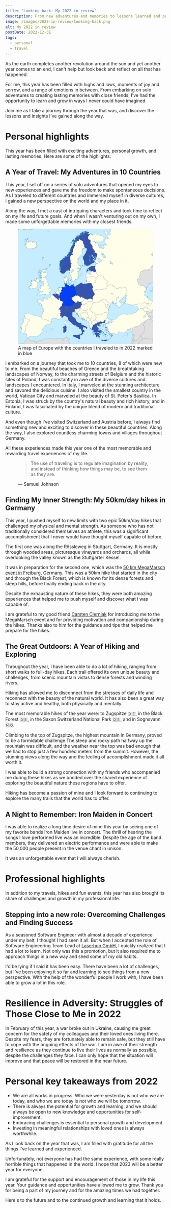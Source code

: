 ```yaml
---
title: "Looking back: My 2022 in review"
description: From new adventures and memories to lessons learned and personal growth, this year has been a year of discovery. Here's my 2022 in review.
image: /images/2022-in-review/looking-back.png
alt: My 2022 in review
postDate: 2022-12-31
tags:
  - personal
  - travel
---
```


<!--
Thumbnail prompt: a man standing on a cliff looking at the sun setting in the sea
Acrylic painting, impressionism and expressionism, bold pastel colors, expressive brushstrokes,
-->

<!-- # Introduction -->
As the earth completes another revolution around the sun and yet another year comes to an end, I can't help but look back and reflect on all that has happened.

For me, this year has been filled with highs and lows, moments of joy and sorrow, and a range of emotions in between. From embarking on solo adventures to creating lasting memories with close friends, I've had the opportunity to learn and grow in ways I never could have imagined.

Join me as I take a journey through the year that was, and discover the lessons and insights I've gained along the way.

# Personal highlights
This year has been filled with exciting adventures, personal growth, and lasting memories. Here are some of the highlights:

## A Year of Travel: My Adventures in 10 Countries
This year, I set off on a series of solo adventures that opened my eyes to new experiences and gave me the freedom to make spontaneous decisions. As I traveled to different countries and immersed myself in diverse cultures, I gained a new perspective on the world and my place in it.

Along the way, I met a cast of intriguing characters and took time to reflect on my life and future goals. And when I wasn't venturing out on my own, I made some unforgettable memories with my closest friends.

<figure class="image">
  <img src="/images/2022-in-review/europe-map-visited.svg" alt="Europe map"/>
  <figcaption>A map of Europe with the countries I traveled to in 2022 marked in blue</figcaption>
</figure>

I embarked on a journey that took me to 10 countries, 8 of which were new to me. From the beautiful beaches of Greece and the breathtaking landscapes of Norway, to the charming streets of Belgium and the historic sites of Poland, I was constantly in awe of the diverse cultures and landscapes I encountered. In Italy, I marveled at the stunning architecture and savored the delicious cuisine. I also visited the smallest country in the world, Vatican City and marveled at the beauty of St. Peter's Basilica. In Estonia, I was struck by the country's natural beauty and rich history, and in Finland, I was fascinated by the unique blend of modern and traditional culture.

And even though I've visited Switzerland and Austria before, I always find something new and exciting to discover in these beautiful countries. Along the way, I also explored countless charming towns and villages throughout Germany.

All these experiences made this year one of the most memorable and rewarding travel experiences of my life.
<!-- create a slideshow/collage of top pictures from these trips -->

<figure class="quote">
  <blockquote>
    The use of traveling is to regulate imagination by reality, and instead of thinking how things may be, to see them as they are.
  </blockquote>
  <figcaption>
    &mdash; Samuel Johnson
  </figcaption>
</figure>

## Finding My Inner Strength: My 50km/day hikes in Germany
This year, I pushed myself to new limits with two epic 50km/day hikes that challenged my physical and mental strength. As someone who has not traditionally considered themselves an athlete, this was a significant accomplishment that I never would have thought myself capable of before.

The first one was along the Rössleweg in Stuttgart, Germany. It is mostly through wooded areas, picturesque vineyards and orchards, all while overlooking the valley known as the Stuttgarter Kessel.

It was in preparation for the second one, which was the [50 km MegaMarsch event in Freiburg](https://www.megamarsch.de/50-12/freiburg/freiburg-anmeldung/), Germany. This was a 50km hike that started in the city and through the Black Forest, which is known for its dense forests and steep hills, before finally ending back in the city.

Despite the exhausting nature of these hikes, they were both amazing experiences that helped me to push myself and discover what I was capable of.

I am grateful to my good friend [Carsten Cierniak](https://www.instagram.com/carsten_thm/) for introducing me to the MegaMarsch event and for providing motivation and companionship during the hikes. Thanks also to him for the guidance and tips that helped me prepare for the hikes.

## The Great Outdoors: A Year of Hiking and Exploring
Throughout the year, I have been able to do a lot of hiking, ranging from short walks to full-day hikes. Each trail offered its own unique beauty and challenges, from scenic mountain vistas to dense forests and winding rivers.

Hiking has allowed me to disconnect from the stresses of daily life and reconnect with the beauty of the natural world. It has also been a great way to stay active and healthy, both physically and mentally.

The most memorable hikes of the year were: to Zugspitze 🇩🇪, in the Black Forest 🇩🇪, in the Saxon Switzerland National Park 🇩🇪, and in Sognsvann 🇳🇴.

Climbing to the top of Zugspitze, the highest mountain in Germany, proved to be a formidable challenge.The steep and rocky path halfway up the mountain was difficult, and the weather near the top was bad enough that we had to stop just a few hundred meters from the summit. However, the stunning views along the way and the feeling of accomplishment made it all worth it.

I was able to build a strong connection with my friends who accompanied me during these hikes as we bonded over the shared experience of exploring the beautiful nature these regions have to offer.

Hiking has become a passion of mine and I look forward to continuing to explore the many trails that the world has to offer.

## A Night to Remember: Iron Maiden in Concert

I was able to realize a long time desire of mine this year by seeing one of my favorite bands Iron Maiden live in concert. The thrill of hearing the songs I love performed live was an incredible. Despite the age of the band members, they delivered an electric performance and were able to make the 50,000 people present in the venue chant in unison.

It was an unforgettable event that I will always cherish.

# Professional highlights
In addition to my travels, hikes and fun events, this year has also brought its share of challenges and growth in my professional life.

## Stepping into a new role: Overcoming Challenges and Finding Success
As a seasoned Software Engineer with almost a decade of experience under my belt, I thought I had seen it all. But when I accepted the role of Software Engineering Team Lead at [Laserhub GmbH](https://laserhub.com/), I quickly realized that I had a lot to learn. Not only was this a promotion, but it also required me to approach things in a new way and shed some of my old habits.

I'd be lying if I said it has been easy. There have been a lot of challenges, but I've been enjoying it so far and learning to see things from a new perspective. With the help of the wonderful people I work with, I have been able to grow a lot in this role.

# Resilience in Adversity: Struggles of Those Close to Me in 2022
In February of this year, a war broke out in Ukraine, causing me great concern for the safety of my colleagues and their loved ones living there. Despite my fears, they are fortunately able to remain safe, but they still have to cope with the ongoing effects of the war. I am in awe of their strength and resilience as they continue to live their lives as normally as possible, despite the challenges they face. I can only hope that the situation will improve and that peace will be restored in the near future.

# Personal key takeaways from 2022
<ul class="list">
  <li>We are all works in progress. Who we were yesterday is not who we are today, and who we are today is not who we will be tomorrow.</li>
  <li>There is always the potential for growth and learning, and we should always be open to new knowledge and opportunities for self-improvement.</li>
  <li>Embracing challenges is essential to personal growth and development.</li>
  <li>Investing in meaningful relationships with loved ones is always worthwhile.</li>
</ul>

<!-- # Conclusion -->
As I look back on the year that was, I am filled with gratitude for all the things I've learned and experienced.

Unfortunately, not everyone has had the same experience, with some really horrible things that happened in the world. I hope that 2023 will be a better year for everyone.

I am grateful for the support and encouragement of those in my life this year. Your guidance and opportunities have allowed me to grow. Thank you for being a part of my journey and for the amazing times we had together.

Here's to the future and to the continued growth and learning that it holds.
